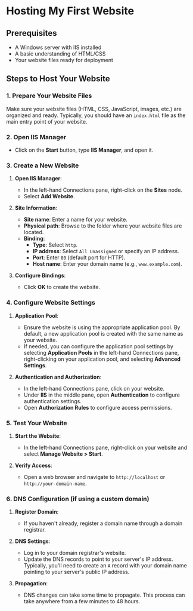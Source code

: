 # Hosting My First Website

## Prerequisites

- A Windows server with IIS installed
- A basic understanding of HTML/CSS
- Your website files ready for deployment

## Steps to Host Your Website

### 1. Prepare Your Website Files

Make sure your website files (HTML, CSS, JavaScript, images, etc.) are organized and ready. Typically, you should have an `index.html` file as the main entry point of your website.

### 2. Open IIS Manager

- Click on the **Start** button, type **IIS Manager**, and open it.

### 3. Create a New Website

1. **Open IIS Manager**:
   - In the left-hand Connections pane, right-click on the **Sites** node.
   - Select **Add Website**.

2. **Site Information**:
   - **Site name**: Enter a name for your website.
   - **Physical path**: Browse to the folder where your website files are located.
   - **Binding**:
     - **Type**: Select `http`.
     - **IP address**: Select `All Unassigned` or specify an IP address.
     - **Port**: Enter `80` (default port for HTTP).
     - **Host name**: Enter your domain name (e.g., `www.example.com`).

3. **Configure Bindings**:
   - Click **OK** to create the website.

### 4. Configure Website Settings

1. **Application Pool**:
   - Ensure the website is using the appropriate application pool. By default, a new application pool is created with the same name as your website.
   - If needed, you can configure the application pool settings by selecting **Application Pools** in the left-hand Connections pane, right-clicking on your application pool, and selecting **Advanced Settings**.

2. **Authentication and Authorization**:
   - In the left-hand Connections pane, click on your website.
   - Under **IIS** in the middle pane, open **Authentication** to configure authentication settings.
   - Open **Authorization Rules** to configure access permissions.

### 5. Test Your Website

1. **Start the Website**:
   - In the left-hand Connections pane, right-click on your website and select **Manage Website > Start**.

2. **Verify Access**:
   - Open a web browser and navigate to `http://localhost` or `http://your-domain-name`.

### 6. DNS Configuration (if using a custom domain)

1. **Register Domain**:
   - If you haven't already, register a domain name through a domain registrar.

2. **DNS Settings**:
   - Log in to your domain registrar's website.
   - Update the DNS records to point to your server's IP address. Typically, you'll need to create an `A` record with your domain name pointing to your server's public IP address.

3. **Propagation**:
   - DNS changes can take some time to propagate. This process can take anywhere from a few minutes to 48 hours.
